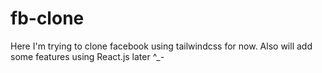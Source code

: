 # fb-clone
Here I'm trying to clone facebook using tailwindcss for now. Also will add some features using React.js later ^_-

